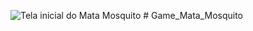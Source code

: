 ![Tela inicial do Mata Mosquito](https://user-images.githubusercontent.com/99937554/174195564-4655ab87-4228-4dc2-973a-de9df99f2775.png)
﻿# Game_Mata_Mosquito
